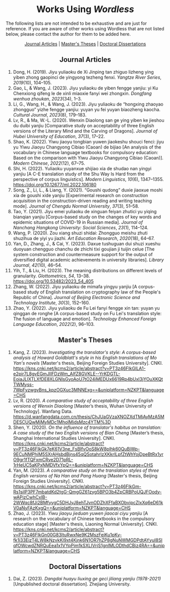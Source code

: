 <!--
# Wordless: README - Works Using Wordless - English
# Copyright (C) 2018-2024  Ye Lei (叶磊)
#
# This program is free software: you can redistribute it and/or modify
# it under the terms of the GNU General Public License as published by
# the Free Software Foundation, either version 3 of the License, or
# (at your option) any later version.
#
# This program is distributed in the hope that it will be useful,
# but WITHOUT ANY WARRANTY; without even the implied warranty of
# MERCHANTABILITY or FITNESS FOR A PARTICULAR PURPOSE.  See the
# GNU General Public License for more details.
#
# You should have received a copy of the GNU General Public License
# along with this program.  If not, see <http://www.gnu.org/licenses/>.
-->

<div align="center"><h1>Works Using <i>Wordless</i></h1></div>

The following lists are not intended to be exhaustive and are just for reference. If you are aware of other works using Wordless that are not listed below, please contact the author for them to be added here.<br>

<div align="center">
    <a href="https://github.com/BLKSerene/Wordless/blob/main/WORKS_USING_WORDLESS.md#journal-articles">Journal Articles</a> | <a href="https://github.com/BLKSerene/Wordless/blob/main/WORKS_USING_WORDLESS.md#masters-theses">Master's Theses</a> | <a href="https://github.com/BLKSerene/Wordless/blob/main/WORKS_USING_WORDLESS.md#doctoral-dissertations">Doctoral Dissertations</a>
</div>

<div align="center"><h2>Journal Articles</h2></div>

1. Dong, H. (2019). Jiyu yuliaoku de Xi Jinping tan zhiguo lizheng ying yiben zhong gaopinci de yingyong tezheng fenxi. *Yangtze River Series*, *2019*(10), 104–105.
1. Gao, L, & Wang, J. (2023). Jiyu yuliaoku de yiben fengge yanjiu: yi Ku Chenxiong qifeng le de xinli miaoxie fanyi wei zhongxin. *Dongfang wenhua zhoukan*, *2023*(34), 1–3.
1. Li, G., Wang, H., & Wang, J. (2023). Jiyu yuliaoku de “hongxing zhaoyao zhongguo” yizhe fengge yanjiu: yuyan yu fei yuyan biaozheng kaocha. *Cultural Journal*, *2023*(8), 179–183.
1. Lv, R., & Ma, W.-L. (2020). Wenxin Diaolong san ge ying yiben ke jieshou du duibi yanjiu \[Comparative study on acceptability of three English versions of the Literary Mind and the Carving of Dragons\]. *Journal of Hubei University of Education*, *37*(3), 17–22.
1. Shao, K. (2022). Yiwu jiaoyu tongbian yuwen jiaokeshu shouci fenci: jiyu yu Yiwu Jiaoyu Changyong Cibiao (Caoan) de bijiao \[An analysis of the vocabulary in Chinese language textbooks for compulsory education: Based on the comparison with Yiwu Jiaoyu Changyong Cibiao (Caoan)\]. *Modern Chinese*, *2022*(12), 67–75.
1. Shi, H. (2022). Yuliaoku yuyanxue shijiao xia de shudao nan yingyi yanjiu \[A C-E translation study of the Shu Way Is Hard from the perspective of corpus linguistics\]. *Modern Linguistics*, *10*(6), 1347–1355. https://doi.org/10.12677/ml.2022.106180
1. Song, Z., Li, L., & Liang, Y. (2021). “Goushi qudong” duxie jiaoxue moshi xia de goushi xide yanjiu \[Experimental research on construction acquisition in the construction-driven reading and writing teaching mode\]. *Journal of Chengdu Normal University*, *37*(3), 51–58.
1. Tao, Y. (2021). Jiyu emei yuliaoku de xinguan feiyan zhutici yu yiqing bianqian yanjiu \[Corpus-based study on the changes of key words and epidemic situations of COVID-19 in Russian media\]. *Journal of Nanchang Hangkong University: Social Sciences*, *23*(1), 114–124.
1. Wang, P. (2020). Zou xiang shuzi shidai: Zhongguo meishu zhuti shuzihua de yiyi yu jiazhi. *Art Education Research*, *2020*(18), 64–67.
1. Yan, D., Zhang, J., & Cai, Y. (2023). Daxue tushuguan dui shuzi xueshu duoyuan chengguo chanchu de zhichi tixi goujian ji tuijin celue \[The system construction and countermeasure support for the output of diversified digital academic achievements in university libraries\]. *Library Journal*, *42*(10), 46–54.
1. Yih, T., & Liu, H. (2023). The meaning distributions on different levels of granularity. *Glottometrics*, *54*, 13–38. https://doi.org/10.53482/2023_54_405
1. Zhang, W. (2022). Jiyu yuliaoku de mimafa yingyu yanjiu \[A corpus-based study of English translation on cryptography law of the People's Republic of China\]. *Journal of Beijing Electronic Science and Technology Institute*, *30*(3), 152–160.
1. Zhao, Y. (2022). Jiyu yuliaoku de Fu Lei fanyi fengge xin tan: yuyan yu qinggan de ronghe \[A corpus-based study on Fu Lei's translation style: The fusion of language and emotion\]. *Technology Enhanced Foreign Language Education*, *2022*(2), 96–103.

<div align="center"><h2>Master's Theses</h2></div>

1. Kang, Z. (2023). *Investigating the translator's style: A corpus-based analysis of Howard Goldblatt's style in his English translations of Mo Yan's novels* \[Master's thesis, Beijing Foreign Studies University\]. CNKI. https://kns.cnki.net/kcms2/article/abstract?v=PT3z46FIkGlLA1-e2pir7L8gvEGmJIlFDzWm_AIfZ8GVKLE--YrKDGTL-EojaJLlXTLXfDE8XLGNIsGyoAoU7tO24iMEDUx6619Rp4bUxI3jYOuXKQtTWMyss-7WpFyzwgvBns_kpzOGXuc3MNNExg==&uniplatform=NZKPT&language=CHS
1. Lv, R. (2020). *A comparative study of acceptability of three English versions of Wenxin Diaolong* \[Master’s thesis, Wuhan University of Technology\]. Wanfang Data. https://d.wanfangdata.com.cn/thesis/ChJUaGVzaXNOZXdTMjAyMzA5MDESCUQwMjMyMDc1MhoIMjdsMzc4YTM%3D
1. Shen, Y. (2020). *On the influence of translator's habitus on translation: A case study of the two English versions of Bian Cheng* \[Master’s thesis, Shanghai International Studies University\]. CNKI. https://kns.cnki.net/kcms2/article/abstract?v=PT3z46FIkGk7eK61V3ne_FsBIfvOoS8kW8plhk60QuBjWp-9ECuNMPhiM5SXrAHsbdBjns45qQSotahrIzXKkrlLpfZtWhYojDpeBtRx1yrO9gr1fTQFxmCRye2D71pRL-1rHeUC5aKPxNMDVfxYpQ==&uniplatform=NZKPT&language=CHS
1. Yan, M. (2023). *A comparative study on the translation styles of three English versions of Na Han and Pang Huang* \[Master's thesis, Beijing Foreign Studies University\]. CNKI. https://kns.cnki.net/kcms2/article/abstract?v=PT3z46FIkGm-Rs1silP3PF7mbatdKd2tgG-QmgGZ61zyg5BPO3b4ZpCRBPoUQJFOody-wAPizCwhCxIB-2WWqc8fJi2BMfyvgC5DHJyJ8ehTJvnODZhXFfaBXObvjpcZIxXq6eD61kV0aNyFAzKxgQ==&uniplatform=NZKPT&language=CHS
1. Zhao, J. (2023). *Yiwu jiaoyu jieduan yuwen jiaocai ciyu yanjiu* \[A research on the vocabulary of Chinese textbooks in the
compulsory education stage\] \[Master's thesis, Liaoning Normal University\]. CNKI. https://kns.cnki.net/kcms2/article/abstract?v=PT3z46FIkGn00G83ItuRwxNe9K2MszFejKu1pKy-fk1i33EizT4LW8kNzvkKl9xt4Kjnk6N1OR7hZP8gNuNWMGDPdtAYyuI8SIqfOWcwdZNRQuEea1x1VYpPjm1kSXLIVrjS1gnIMLODthdCBiz4RA==&uniplatform=NZKPT&language=CHS

<div align="center"><h2>Doctoral Dissertations</h2></div>

1. Dai, Z. (2023). *Dangdai huayu liuxing ge geci jiliang yanjiu (1978-2021)* \[Unpublished doctoral dissertation\]. Zhejiang University.
